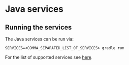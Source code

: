 # Java services

## Running the services

The Java services can be run via:

```shell
SERVICES=<COMMA_SEPARATED_LIST_OF_SERVICES> gradle run 
```

For the list of supported services see [here](src/main/java/my/restate/e2e/services/Main.java).